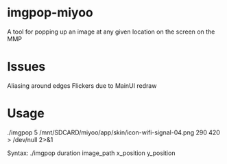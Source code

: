 # imgpop-miyoo
A tool for popping up an image at any given location on the screen on the MMP

# Issues
Aliasing around edges
Flickers due to MainUI redraw

# Usage 
./imgpop 5 /mnt/SDCARD/miyoo/app/skin/icon-wifi-signal-04.png 290 420 > /dev/null 2>&1

Syntax: ./imgpop duration image_path x_position y_position